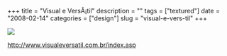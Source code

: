+++
title = "Visual e Vers&Atilde;&iexcl;til"
description = ""
tags = ["textured"]
date = "2008-02-14"
categories = ["design"]
slug = "visual-e-vers-til"
+++


 

  <div id="screens-thumbs" class="clearfix">
    <div class="txt-center" id="design-submission"><a href="http://www.visualeversatil.com.br/index.asp"><img id='bluga-thumbnail-929' class='bluga-thumbnail large' src='/media/bluga/
wt47f279df47597_0.jpg'/></a></div>  
  </div>   
<p><a href="http://www.visualeversatil.com.br/index.asp">http://www.visualeversatil.com.br/index.asp</a></p>




